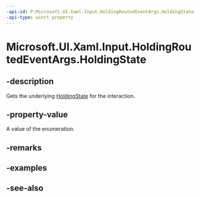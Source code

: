 ```yaml
---
-api-id: P:Microsoft.UI.Xaml.Input.HoldingRoutedEventArgs.HoldingState
-api-type: winrt property
---
```


<!-- Property syntax
public Windows.UI.Input.HoldingState HoldingState { get; }
-->

# Microsoft.UI.Xaml.Input.HoldingRoutedEventArgs.HoldingState

## -description
Gets the underlying [HoldingState](../microsoft.ui.input/holdingstate.md) for the interaction.

## -property-value
A value of the enumeration.

## -remarks

## -examples

## -see-also
